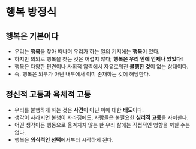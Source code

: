 # 행복 방정식

## 행복은 기본이다
* 우리는 **행복**을 찾아 떠나며 우리가 하는 일의 기저에는 **행복**이 있다.
* 하지만 의외로 행복을 찾는 것은 어렵지 않다; **행복은 우리 안에 언제나 있었다!**
* 행복은 다양한 편견이나 사회적 압력에서 자유로워진 **불행한 것**이 없는 상태이다.
* 즉, 행복은 외부가 아닌 내부에서 이미 존재하는 것에 해당한다.

## 정신적 고통과 육체적 고통
* 우리를 불행하게 하는 것은 **사건**이 아닌 이에 대한 **태도**이다.
* 생각이 사라지면 불행이 사라짐에도, 사람들은 불필요한 **심리적 고통**을 자처한다.
* 어떤 생각이든 행동으로 옮겨지지 않는 한 우리 삶에는 직접적인 영향을 끼칠 수는 없다.
* 행복은 **의식적인 선택**에서부터 시작하게 된다. 
